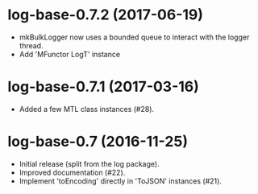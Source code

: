 # log-base-0.7.2 (2017-06-19)
* mkBulkLogger now uses a bounded queue to interact with the logger thread.
* Add 'MFunctor LogT' instance

# log-base-0.7.1 (2017-03-16)
* Added a few MTL class instances (#28).

# log-base-0.7 (2016-11-25)
* Initial release (split from the log package).
* Improved documentation (#22).
* Implement 'toEncoding' directly in 'ToJSON' instances (#21).
